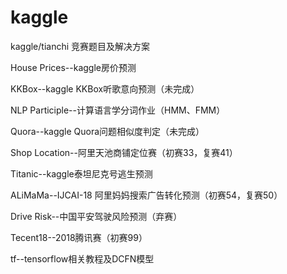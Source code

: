 # kaggle

kaggle/tianchi 竞赛题目及解决方案

House Prices--kaggle房价预测

KKBox--kaggle KKBox听歌意向预测（未完成）

NLP Participle--计算语言学分词作业（HMM、FMM）

Quora--kaggle Quora问题相似度判定（未完成）

Shop Location--阿里天池商铺定位赛（初赛33，复赛41）

Titanic--kaggle泰坦尼克号逃生预测

ALiMaMa--IJCAI-18 阿里妈妈搜索广告转化预测（初赛54，复赛50）

Drive Risk--中国平安驾驶风险预测（弃赛）

Tecent18--2018腾讯赛（初赛99）

tf--tensorflow相关教程及DCFN模型